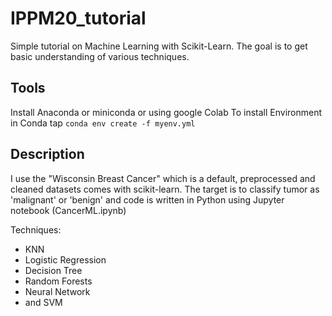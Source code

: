# IPPM20_tutorial

Simple tutorial on Machine Learning with Scikit-Learn. 
The goal is to get basic understanding of various techniques.


## Tools

Install Anaconda or miniconda or using google Colab
To install Environment in Conda tap `conda env create -f myenv.yml`

## Description

I use the "Wisconsin Breast Cancer" which is a default, preprocessed and cleaned datasets comes with scikit-learn. The target is to classify tumor as 'malignant' or 'benign' and code is written in Python using Jupyter notebook (CancerML.ipynb)

Techniques:
* KNN
* Logistic Regression
* Decision Tree
* Random Forests
* Neural Network
* and SVM
